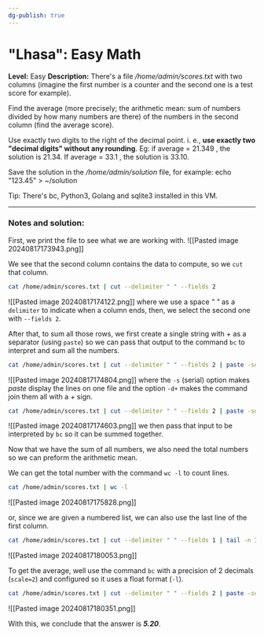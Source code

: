 ```yaml
---
dg-publish: true
---
```


# "Lhasa": Easy Math
**Level:** Easy
**Description:** There's a file _/home/admin/scores.txt_ with two columns (imagine the first number is a counter and the second one is a test score for example).  
  
Find the average (more precisely; the arithmetic mean: sum of numbers divided by how many numbers are there) of the numbers in the second column (find the average score).  
  
Use exactly two digits to the right of the decimal point. i. e., **use exactly two "decimal digits" without any rounding**. Eg: if average = 21.349 , the solution is 21.34. If average = 33.1 , the solution is 33.10.  
  
Save the solution in the _/home/admin/solution_ file, for example: echo "123.45" > ~/solution  
  
Tip: There's bc, Python3, Golang and sqlite3 installed in this VM.

---
### Notes and solution:
First, we print the file to see what we are working with.
![[Pasted image 20240817173943.png]]


We see that the second column contains the data to compute, so we `cut` that column.

```bash
cat /home/admin/scores.txt | cut --delimiter " " --fields 2
```
![[Pasted image 20240817174122.png]]
where we use a space _" "_ as a `delimiter` to indicate when a column ends, then, we select the second one with `--fields 2`.


After that, to sum all those rows, we first create a single string with _+_ as a separator (using `paste`) so we can pass that output to the command `bc` to interpret and sum all the numbers.

```bash
cat /home/admin/scores.txt | cut --delimiter " " --fields 2 | paste -sd+ -
```
![[Pasted image 20240817174804.png]]
where the `-s` (serial) option makes _paste_ display the lines on one file and the option `-d+` makes the command join them all with a _+_ sign.


```bash
cat /home/admin/scores.txt | cut --delimiter " " --fields 2 | paste -sd+ - | bc
```
![[Pasted image 20240817174603.png]]
we then pass that input to be interpreted by `bc` so it can be summed together.


Now that we have the sum of all numbers, we also need the total numbers so we can preform the arithmetic  mean.

We can get the total number with the command `wc -l` to count lines.
```bash
cat /home/admin/scores.txt | wc -l
```
![[Pasted image 20240817175828.png]]


or, since we are given a numbered list, we can also use the last line of the first column.

```bash
cat /home/admin/scores.txt | cut --delimiter " " --fields 1 | tail -n 1
```
![[Pasted image 20240817180053.png]]


To get the average, well use the command `bc` with a precision of 2 decimals (`scale=2`) and configured so it uses a float format (`-l`).

```bash
cat /home/admin/scores.txt | cut --delimiter " " --fields 2 | paste -sd+ - | bc | xargs -I % sh -c "echo 'scale=2; %/100'" | bc -l
```
![[Pasted image 20240817180351.png]]

With this, we conclude that the answer is ___5.20___.


